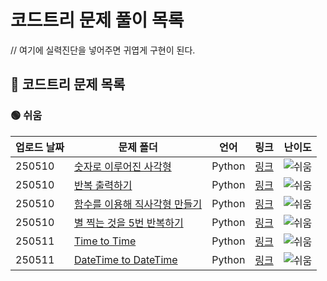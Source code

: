 #
# 코드트리 문제 풀이 목록
// 여기에 실력진단을 넣어주면 귀엽게 구현이 된다.
## 🌳 코드트리 문제 목록
### 🟢 쉬움
| 업로드 날짜 | 문제 폴더 | 언어 | 링크 | 난이도 |
| ----------- | --------- | ---- | ----- | ------- |
| 250510 | [숫자로 이루어진 사각형](./250510/%EC%88%AB%EC%9E%90%EB%A1%9C%20%EC%9D%B4%EB%A3%A8%EC%96%B4%EC%A7%84%20%EC%82%AC%EA%B0%81%ED%98%95) | Python | [링크](./250510/%EC%88%AB%EC%9E%90%EB%A1%9C%20%EC%9D%B4%EB%A3%A8%EC%96%B4%EC%A7%84%20%EC%82%AC%EA%B0%81%ED%98%95) | ![쉬움](https://img.shields.io/badge/쉬움-%235cb85c.svg?for-the-badge) |
| 250510 | [반복 출력하기](./250510/%EB%B0%98%EB%B3%B5%20%EC%B6%9C%EB%A0%A5%ED%95%98%EA%B8%B0) | Python | [링크](./250510/%EB%B0%98%EB%B3%B5%20%EC%B6%9C%EB%A0%A5%ED%95%98%EA%B8%B0) | ![쉬움](https://img.shields.io/badge/쉬움-%235cb85c.svg?for-the-badge) |
| 250510 | [함수를 이용해 직사각형 만들기](./250510/%ED%95%A8%EC%88%98%EB%A5%BC%20%EC%9D%B4%EC%9A%A9%ED%95%B4%20%EC%A7%81%EC%82%AC%EA%B0%81%ED%98%95%20%EB%A7%8C%EB%93%A4%EA%B8%B0) | Python | [링크](./250510/%ED%95%A8%EC%88%98%EB%A5%BC%20%EC%9D%B4%EC%9A%A9%ED%95%B4%20%EC%A7%81%EC%82%AC%EA%B0%81%ED%98%95%20%EB%A7%8C%EB%93%A4%EA%B8%B0) | ![쉬움](https://img.shields.io/badge/쉬움-%235cb85c.svg?for-the-badge) |
| 250510 | [별 찍는 것을 5번 반복하기](./250510/%EB%B3%84%20%EC%B0%8D%EB%8A%94%20%EA%B2%83%EC%9D%84%205%EB%B2%88%20%EB%B0%98%EB%B3%B5%ED%95%98%EA%B8%B0) | Python | [링크](./250510/%EB%B3%84%20%EC%B0%8D%EB%8A%94%20%EA%B2%83%EC%9D%84%205%EB%B2%88%20%EB%B0%98%EB%B3%B5%ED%95%98%EA%B8%B0) | ![쉬움](https://img.shields.io/badge/쉬움-%235cb85c.svg?for-the-badge) |
| 250511 | [Time to Time](./250511/Time%20to%20Time) | Python | [링크](./250511/Time%20to%20Time) | ![쉬움](https://img.shields.io/badge/쉬움-%235cb85c.svg?for-the-badge) |
| 250511 | [DateTime to DateTime](./250511/DateTime%20to%20DateTime) | Python | [링크](./250511/DateTime%20to%20DateTime) | ![쉬움](https://img.shields.io/badge/쉬움-%235cb85c.svg?for-the-badge) |
